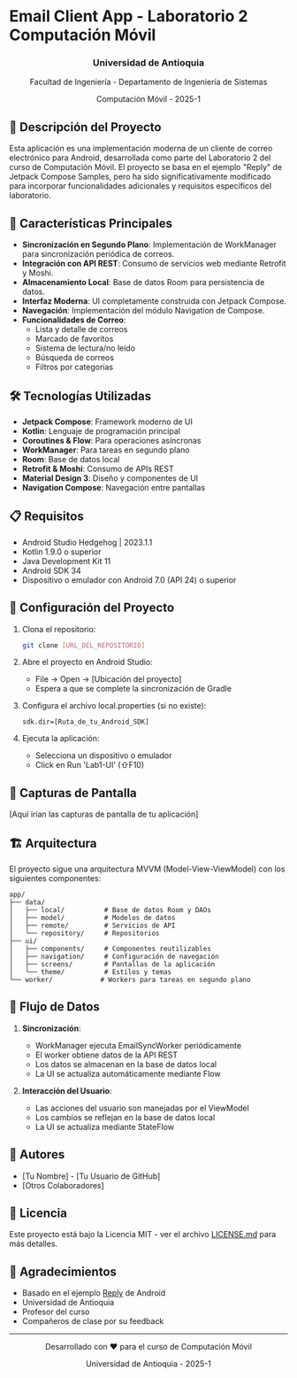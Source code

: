 # Email Client App - Laboratorio 2 Computación Móvil

<div align="center">
  <h3>Universidad de Antioquia</h3>
  <p>Facultad de Ingeniería - Departamento de Ingeniería de Sistemas</p>
  <p>Computación Móvil - 2025-1</p>
</div>

## 📱 Descripción del Proyecto

Esta aplicación es una implementación moderna de un cliente de correo electrónico para Android, desarrollada como parte del Laboratorio 2 del curso de Computación Móvil. El proyecto se basa en el ejemplo "Reply" de Jetpack Compose Samples, pero ha sido significativamente modificado para incorporar funcionalidades adicionales y requisitos específicos del laboratorio.

## 🚀 Características Principales

- **Sincronización en Segundo Plano**: Implementación de WorkManager para sincronización periódica de correos.
- **Integración con API REST**: Consumo de servicios web mediante Retrofit y Moshi.
- **Almacenamiento Local**: Base de datos Room para persistencia de datos.
- **Interfaz Moderna**: UI completamente construida con Jetpack Compose.
- **Navegación**: Implementación del módulo Navigation de Compose.
- **Funcionalidades de Correo**:
  - Lista y detalle de correos
  - Marcado de favoritos
  - Sistema de lectura/no leído
  - Búsqueda de correos
  - Filtros por categorías

## 🛠️ Tecnologías Utilizadas

- **Jetpack Compose**: Framework moderno de UI
- **Kotlin**: Lenguaje de programación principal
- **Coroutines & Flow**: Para operaciones asíncronas
- **WorkManager**: Para tareas en segundo plano
- **Room**: Base de datos local
- **Retrofit & Moshi**: Consumo de APIs REST
- **Material Design 3**: Diseño y componentes de UI
- **Navigation Compose**: Navegación entre pantallas

## 📋 Requisitos

- Android Studio Hedgehog | 2023.1.1
- Kotlin 1.9.0 o superior
- Java Development Kit 11
- Android SDK 34
- Dispositivo o emulador con Android 7.0 (API 24) o superior

## 🔧 Configuración del Proyecto

1. Clona el repositorio:

   ```bash
   git clone [URL_DEL_REPOSITORIO]
   ```

2. Abre el proyecto en Android Studio:

   - File → Open → [Ubicación del proyecto]
   - Espera a que se complete la sincronización de Gradle

3. Configura el archivo local.properties (si no existe):

   ```properties
   sdk.dir=[Ruta_de_tu_Android_SDK]
   ```

4. Ejecuta la aplicación:
   - Selecciona un dispositivo o emulador
   - Click en Run 'Lab1-UI' (⇧F10)

## 📱 Capturas de Pantalla

[Aquí irían las capturas de pantalla de tu aplicación]

## 🏗️ Arquitectura

El proyecto sigue una arquitectura MVVM (Model-View-ViewModel) con los siguientes componentes:

```
app/
├── data/
│   ├── local/          # Base de datos Room y DAOs
│   ├── model/          # Modelos de datos
│   ├── remote/         # Servicios de API
│   └── repository/     # Repositorios
├── ui/
│   ├── components/     # Componentes reutilizables
│   ├── navigation/     # Configuración de navegación
│   ├── screens/        # Pantallas de la aplicación
│   └── theme/          # Estilos y temas
└── worker/            # Workers para tareas en segundo plano
```

## 🔄 Flujo de Datos

1. **Sincronización**:

   - WorkManager ejecuta EmailSyncWorker periódicamente
   - El worker obtiene datos de la API REST
   - Los datos se almacenan en la base de datos local
   - La UI se actualiza automáticamente mediante Flow

2. **Interacción del Usuario**:
   - Las acciones del usuario son manejadas por el ViewModel
   - Los cambios se reflejan en la base de datos local
   - La UI se actualiza mediante StateFlow

## 👥 Autores

- [Tu Nombre] - [Tu Usuario de GitHub]
- [Otros Colaboradores]

## 📄 Licencia

Este proyecto está bajo la Licencia MIT - ver el archivo [LICENSE.md](LICENSE.md) para más detalles.

## 🙏 Agradecimientos

- Basado en el ejemplo [Reply](https://github.com/android/compose-samples) de Android
- Universidad de Antioquia
- Profesor del curso
- Compañeros de clase por su feedback

---

<div align="center">
  <p>Desarrollado con ❤️ para el curso de Computación Móvil</p>
  <p>Universidad de Antioquia - 2025-1</p>
</div>
